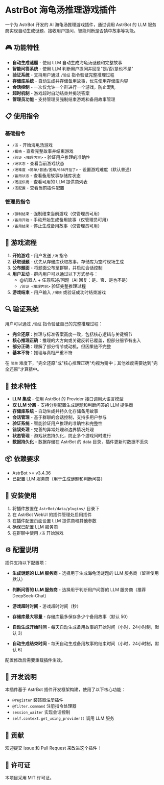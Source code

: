# AstrBot 海龟汤推理游戏插件

一个为 AstrBot 开发的 AI 海龟汤推理游戏插件，通过调用 AstrBot 的 LLM 服务商实现自动生成谜题、接收用户提问、智能判断是否猜中故事等功能。

## 🎮 功能特性

- **自动生成谜题** - 使用 LLM 自动生成海龟汤谜题和完整故事
- **智能问答系统** - 使用 LLM 判断用户提问并回复"是/否/是也不是"
- **验证系统** - 支持用户通过 `/验证` 指令验证完整推理过程
- **存储库系统** - 自动生成并存储备用故事，优先使用存储库内容
- **会话控制** - 一次仅允许一个群进行一个游戏，防止混乱
- **超时机制** - 游戏超时自动结束并揭晓答案
- **管理员功能** - 支持管理员强制结束游戏和备用故事管理

## 📋 使用指令

### 基础指令

- `/汤` - 开始海龟汤游戏
- `/揭晓` - 查看完整故事并结束游戏
- `/验证 <推理内容>` - 验证用户推理的准确性
- `/汤状态` - 查看当前游戏状态
- `/汤难度 <简单/普通/困难/666开挂了>` - 设置游戏难度（默认普通）
- `/备用状态` - 查看备用故事存储库状态
- `/汤提供商` - 查看可用的 LLM 提供商列表
- `/汤配置` - 查看当前插件配置

### 管理员指令

- `/强制结束` - 强制结束当前游戏（仅管理员可用）
- `/备用开始` - 手动开始生成备用故事（仅管理员可用）
- `/备用结束` - 停止生成备用故事（仅管理员可用）

## 🎯 游戏流程

1. **开始游戏** - 用户发送 `/汤` 指令
2. **获取谜题** - 优先从存储库获取故事，存储库为空时现场生成
3. **公布题面** - 将题面公布至群聊，并启动会话控制
4. **用户互动** - 群内用户可以通过以下方式参与：
   - @机器人 + 任意陈述/问题（AI 回复：是、否、是也不是）
   - `/验证 <推理内容>` 验证完整推理过程
5. **游戏结束** - 用户输入 `/揭晓` 或验证成功时结束游戏

## 🔍 验证系统

用户可以通过 `/验证` 指令验证自己的完整推理过程：

- **完全还原**：推理与标准答案高度一致，包括核心逻辑与关键细节
- **核心推理正确**：推理的大方向或关键反转已覆盖，但部分细节有出入
- **部分正确**：理解了部分情节或动机，但因果链不完整
- **基本不符**：推理与真相严重不符

在 `简单` 难度下，"完全还原"或"核心推理正确"均视为猜中；其他难度需要达到"完全还原"才算猜中。

## 🔧 技术特性

- **LLM 集成** - 使用 AstrBot 的 Provider 接口调用大语言模型
- **双 LLM 分离** - 支持分别配置生成谜题和判断问答的 LLM 提供商
- **存储库系统** - 自动生成并持久化存储备用故事
- **会话管理** - 基于群聊的会话控制，支持多用户参与
- **验证系统** - 智能验证用户推理的准确性和完整性
- **错误处理** - 完善的异常处理和边界情况处理
- **状态管理** - 游戏状态持久化，防止多个游戏同时进行
- **数据持久化** - 数据存储在 AstrBot 的 data 目录，插件更新时数据不丢失

## 📦 依赖要求

- AstrBot >= v3.4.36
- 已配置 LLM 服务商（用于生成谜题和判断问答）

## 🚀 安装使用

1. 将插件放置在 `AstrBot/data/plugins/` 目录下
2. 在 AstrBot WebUI 的插件管理处启用插件
3. 在插件配置页面设置 LLM 提供商和其他参数
4. 确保已配置 LLM 服务商
5. 在群聊中使用 `/汤` 开始游戏

## ⚙️ 配置说明

插件支持以下配置项：

- **生成谜题的 LLM 服务商** - 选择用于生成海龟汤谜题的 LLM 服务商（留空使用默认）
- **判断问答的 LLM 服务商** - 选择用于判断用户问答的 LLM 服务商（推荐 DeepSeek-Chat）

- **游戏超时时间** - 游戏超时时间（秒）
- **存储库最大容量** - 存储库最多保存多少个备用故事（默认 50）
- **自动生成开始时间** - 每天自动生成备用故事的开始时间（小时，24小时制，默认 3）
- **自动生成结束时间** - 每天自动生成备用故事的结束时间（小时，24小时制，默认 6）

配置修改后需要重载插件生效。

## 📝 开发说明

本插件基于 AstrBot 插件开发框架构建，使用了以下核心功能：

- `@register` 装饰器注册插件
- `@filter.command` 注册指令处理器
- `session_waiter` 实现会话控制
- `self.context.get_using_provider()` 调用 LLM 服务

## 🤝 贡献

欢迎提交 Issue 和 Pull Request 来改进这个插件！

## 📄 许可证

本项目采用 MIT 许可证。
